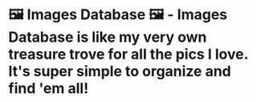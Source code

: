 # 🖼️ Images Database 🖼️ - Images Database is like my very own treasure trove for all the pics I love. It's super simple to organize and find 'em all!
